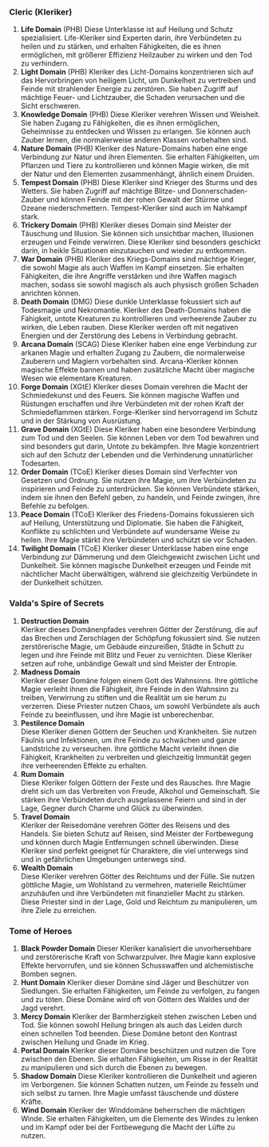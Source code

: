 
### **Cleric (Kleriker)**

1. **Life Domain** (PHB)
   Diese Unterklasse ist auf Heilung und Schutz spezialisiert. Life-Kleriker sind Experten darin, ihre Verbündeten zu heilen und zu stärken, und erhalten Fähigkeiten, die es ihnen ermöglichen, mit größerer Effizienz Heilzauber zu wirken und den Tod zu verhindern.
    <br/>
2. **Light Domain** (PHB)
   Kleriker des Licht-Domains konzentrieren sich auf das Hervorbringen von heiligem Licht, um Dunkelheit zu vertreiben und Feinde mit strahlender Energie zu zerstören. Sie haben Zugriff auf mächtige Feuer- und Lichtzauber, die Schaden verursachen und die Sicht erschweren.
    <br/>
3. **Knowledge Domain** (PHB)
   Diese Kleriker verehren Wissen und Weisheit. Sie haben Zugang zu Fähigkeiten, die es ihnen ermöglichen, Geheimnisse zu entdecken und Wissen zu erlangen. Sie können auch Zauber lernen, die normalerweise anderen Klassen vorbehalten sind.
    <br/>
4. **Nature Domain** (PHB)
   Kleriker des Nature-Domains haben eine enge Verbindung zur Natur und ihren Elementen. Sie erhalten Fähigkeiten, um Pflanzen und Tiere zu kontrollieren und können Magie wirken, die mit der Natur und den Elementen zusammenhängt, ähnlich einem Druiden.
    <br/>
5. **Tempest Domain** (PHB)
   Diese Kleriker sind Krieger des Sturms und des Wetters. Sie haben Zugriff auf mächtige Blitze- und Donnerschaden-Zauber und können Feinde mit der rohen Gewalt der Stürme und Ozeane niederschmettern. Tempest-Kleriker sind auch im Nahkampf stark.
    <br/>
6. **Trickery Domain** (PHB)
   Kleriker dieses Domain sind Meister der Täuschung und Illusion. Sie können sich unsichtbar machen, Illusionen erzeugen und Feinde verwirren. Diese Kleriker sind besonders geschickt darin, in heikle Situationen einzutauchen und wieder zu entkommen.
    <br/>
7. **War Domain** (PHB)
   Kleriker des Kriegs-Domains sind mächtige Krieger, die sowohl Magie als auch Waffen im Kampf einsetzen. Sie erhalten Fähigkeiten, die ihre Angriffe verstärken und ihre Waffen magisch machen, sodass sie sowohl magisch als auch physisch großen Schaden anrichten können.
    <br/>
8. **Death Domain** (DMG)
   Diese dunkle Unterklasse fokussiert sich auf Todesmagie und Nekromantie. Kleriker des Death-Domains haben die Fähigkeit, untote Kreaturen zu kontrollieren und verheerende Zauber zu wirken, die Leben rauben. Diese Kleriker werden oft mit negativen Energien und der Zerstörung des Lebens in Verbindung gebracht.
    <br/>
9. **Arcana Domain** (SCAG)
   Diese Kleriker haben eine enge Verbindung zur arkanen Magie und erhalten Zugang zu Zaubern, die normalerweise Zauberern und Magiern vorbehalten sind. Arcana-Kleriker können magische Effekte bannen und haben zusätzliche Macht über magische Wesen wie elementare Kreaturen.
    <br/>
10. **Forge Domain** (XGtE)
    Kleriker dieses Domain verehren die Macht der Schmiedekunst und des Feuers. Sie können magische Waffen und Rüstungen erschaffen und ihre Verbündeten mit der rohen Kraft der Schmiedeflammen stärken. Forge-Kleriker sind hervorragend im Schutz und in der Stärkung von Ausrüstung.
    <br/>
11. **Grave Domain** (XGtE)
    Diese Kleriker haben eine besondere Verbindung zum Tod und den Seelen. Sie können Leben vor dem Tod bewahren und sind besonders gut darin, Untote zu bekämpfen. Ihre Magie konzentriert sich auf den Schutz der Lebenden und die Verhinderung unnatürlicher Todesarten.
    <br/>
12. **Order Domain** (TCoE)
    Kleriker dieses Domain sind Verfechter von Gesetzen und Ordnung. Sie nutzen ihre Magie, um ihre Verbündeten zu inspirieren und Feinde zu unterdrücken. Sie können Verbündete stärken, indem sie ihnen den Befehl geben, zu handeln, und Feinde zwingen, ihre Befehle zu befolgen.
    <br/>
13. **Peace Domain** (TCoE)
    Kleriker des Friedens-Domains fokussieren sich auf Heilung, Unterstützung und Diplomatie. Sie haben die Fähigkeit, Konflikte zu schlichten und Verbündete auf wundersame Weise zu heilen. Ihre Magie stärkt ihre Verbündeten und schützt sie vor Schaden.
    <br/>
14. **Twilight Domain** (TCoE)
    Kleriker dieser Unterklasse haben eine enge Verbindung zur Dämmerung und dem Gleichgewicht zwischen Licht und Dunkelheit. Sie können magische Dunkelheit erzeugen und Feinde mit nächtlicher Macht überwältigen, während sie gleichzeitig Verbündete in der Dunkelheit schützen.
    <br/>


### **Valda's Spire of Secrets**

1. **Destruction Domain**  
    Kleriker dieses Domänenpfades verehren Götter der Zerstörung, die auf das Brechen und Zerschlagen der Schöpfung fokussiert sind. Sie nutzen zerstörerische Magie, um Gebäude einzureißen, Städte in Schutt zu legen und ihre Feinde mit Blitz und Feuer zu vernichten. Diese Kleriker setzen auf rohe, unbändige Gewalt und sind Meister der Entropie.
    <br/>
2. **Madness Domain**  
    Kleriker dieser Domäne folgen einem Gott des Wahnsinns. Ihre göttliche Magie verleiht ihnen die Fähigkeit, ihre Feinde in den Wahnsinn zu treiben, Verwirrung zu stiften und die Realität um sie herum zu verzerren. Diese Priester nutzen Chaos, um sowohl Verbündete als auch Feinde zu beeinflussen, und ihre Magie ist unberechenbar.
    <br/>
3. **Pestilence Domain**  
    Diese Kleriker dienen Göttern der Seuchen und Krankheiten. Sie nutzen Fäulnis und Infektionen, um ihre Feinde zu schwächen und ganze Landstriche zu verseuchen. Ihre göttliche Macht verleiht ihnen die Fähigkeit, Krankheiten zu verbreiten und gleichzeitig Immunität gegen ihre verheerenden Effekte zu erhalten.
    <br/>
4. **Rum Domain**  
    Diese Kleriker folgen Göttern der Feste und des Rausches. Ihre Magie dreht sich um das Verbreiten von Freude, Alkohol und Gemeinschaft. Sie stärken ihre Verbündeten durch ausgelassene Feiern und sind in der Lage, Gegner durch Charme und Glück zu überwinden.
    <br/>
5. **Travel Domain**  
    Kleriker der Reisedomäne verehren Götter des Reisens und des Handels. Sie bieten Schutz auf Reisen, sind Meister der Fortbewegung und können durch Magie Entfernungen schnell überwinden. Diese Kleriker sind perfekt geeignet für Charaktere, die viel unterwegs sind und in gefährlichen Umgebungen unterwegs sind.
    <br/>
6. **Wealth Domain**  
    Diese Kleriker verehren Götter des Reichtums und der Fülle. Sie nutzen göttliche Magie, um Wohlstand zu vermehren, materielle Reichtümer anzuhäufen und ihre Verbündeten mit finanzieller Macht zu stärken. Diese Priester sind in der Lage, Gold und Reichtum zu manipulieren, um ihre Ziele zu erreichen.


### **Tome of Heroes**

1. **Black Powder Domain**
    Dieser Kleriker kanalisiert die unvorhersehbare und zerstörerische Kraft von Schwarzpulver. Ihre Magie kann explosive Effekte hervorrufen, und sie können Schusswaffen und alchemistische Bomben segnen.
    <br/>
2. **Hunt Domain**
    Kleriker dieser Domäne sind Jäger und Beschützer von Siedlungen. Sie erhalten Fähigkeiten, um Feinde zu verfolgen, zu fangen und zu töten. Diese Domäne wird oft von Göttern des Waldes und der Jagd verehrt.
    <br/>
3. **Mercy Domain**
    Kleriker der Barmherzigkeit stehen zwischen Leben und Tod. Sie können sowohl Heilung bringen als auch das Leiden durch einen schnellen Tod beenden. Diese Domäne betont den Kontrast zwischen Heilung und Gnade im Krieg.
    <br/>
4. **Portal Domain**
    Kleriker dieser Domäne beschützen und nutzen die Tore zwischen den Ebenen. Sie erhalten Fähigkeiten, um Risse in der Realität zu manipulieren und sich durch die Ebenen zu bewegen.
    <br/>
5. **Shadow Domain**
    Diese Kleriker kontrollieren die Dunkelheit und agieren im Verborgenen. Sie können Schatten nutzen, um Feinde zu fesseln und sich selbst zu tarnen. Ihre Magie umfasst täuschende und düstere Kräfte.
    <br/>
6. **Wind Domain**
    Kleriker der Winddomäne beherrschen die mächtigen Winde. Sie erhalten Fähigkeiten, um die Elemente des Windes zu lenken und im Kampf oder bei der Fortbewegung die Macht der Lüfte zu nutzen.